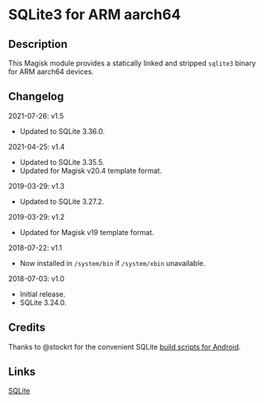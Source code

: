 # **SQLite3 for ARM aarch64**

## Description

This Magisk module provides a statically linked and stripped `sqlite3` binary for ARM aarch64 devices.

## Changelog

2021-07-26: v1.5

- Updated to SQLite 3.36.0.

2021-04-25: v1.4

- Updated to SQLite 3.35.5.
- Updated for Magisk v20.4 template format.

2019-03-29: v1.3

- Updated to SQLite 3.27.2.

2019-03-29: v1.2

- Updated for Magisk v19 template format.

2018-07-22: v1.1

- Now installed in `/system/bin` if `/system/xbin` unavailable.

2018-07-03: v1.0

- Initial release.
- SQLite 3.24.0.

## Credits

Thanks to @stockrt for the convenient SQLite [build scripts for Android](https://github.com/stockrt/sqlite3-android).

## Links
[SQLite](https://www.sqlite.org/)
